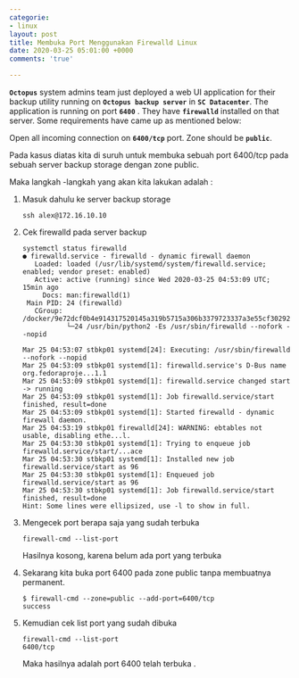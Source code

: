 ```yaml
---
categorie:
- linux
layout: post
title: Membuka Port Menggunakan Firewalld Linux
date: 2020-03-25 05:01:00 +0000
comments: 'true'

---
```

**`Octopus`** system admins team just deployed a web UI application for their backup utility running on **`Octopus backup server`** in **`SC Datacenter`**. The application is running on port **`6400`** . They have **`firewalld`** installed on that server. Some requirements have came up as mentioned below:

Open all incoming connection on **`6400/tcp`** port. Zone should be **`public`**.

Pada kasus diatas kita di suruh untuk membuka sebuah port 6400/tcp pada sebuah server backup storage dengan zone public.

Maka langkah -langkah yang akan kita lakukan adalah :

1. Masuk dahulu ke server backup storage

       ssh alex@172.16.10.10
2. Cek firewalld pada server backup

       systemctl status firewalld
       ● firewalld.service - firewalld - dynamic firewall daemon
          Loaded: loaded (/usr/lib/systemd/system/firewalld.service; enabled; vendor preset: enabled)
          Active: active (running) since Wed 2020-03-25 04:53:09 UTC; 15min ago
            Docs: man:firewalld(1)
        Main PID: 24 (firewalld)
          CGroup: /docker/9e72dcf0b4e914317520145a319b5715a306b3379723337a3e55cf3029227e16/system.slice/firewalld.service
                  └─24 /usr/bin/python2 -Es /usr/sbin/firewalld --nofork --nopid
       
       Mar 25 04:53:07 stbkp01 systemd[24]: Executing: /usr/sbin/firewalld --nofork --nopid
       Mar 25 04:53:09 stbkp01 systemd[1]: firewalld.service's D-Bus name org.fedoraproje...1.1
       Mar 25 04:53:09 stbkp01 systemd[1]: firewalld.service changed start -> running
       Mar 25 04:53:09 stbkp01 systemd[1]: Job firewalld.service/start finished, result=done
       Mar 25 04:53:09 stbkp01 systemd[1]: Started firewalld - dynamic firewall daemon.
       Mar 25 04:53:19 stbkp01 firewalld[24]: WARNING: ebtables not usable, disabling ethe...l.
       Mar 25 04:53:30 stbkp01 systemd[1]: Trying to enqueue job firewalld.service/start/...ace
       Mar 25 04:53:30 stbkp01 systemd[1]: Installed new job firewalld.service/start as 96
       Mar 25 04:53:30 stbkp01 systemd[1]: Enqueued job firewalld.service/start as 96
       Mar 25 04:53:30 stbkp01 systemd[1]: Job firewalld.service/start finished, result=done
       Hint: Some lines were ellipsized, use -l to show in full.
3. Mengecek port berapa saja yang sudah terbuka

       firewall-cmd --list-port

   Hasilnya kosong, karena belum ada port yang terbuka
4. Sekarang kita buka port 6400 pada zone public tanpa membuatnya permanent.

       $ firewall-cmd --zone=public --add-port=6400/tcp
       success
5. Kemudian cek list port yang sudah dibuka

       firewall-cmd --list-port
       6400/tcp

   Maka hasilnya adalah port 6400 telah terbuka .